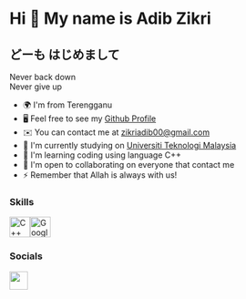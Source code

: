 Hi 👋
My name is Adib Zikri
===========================

どーも はじめまして
----------

Never back down  
Never give up

* 🌍  I'm from Terengganu
* 🖥️  Feel free to see my [Github Profile](http://https://github.com/AdibZikrii)
* ✉️  You can contact me at [zikriadib00@gmail.com](mailto:zikriadib00@gmail.com)
* 🚀  I'm currently studying on [Universiti Teknologi Malaysia](http://https://www.utm.my/)
* 🧠  I'm learning coding using language C++
* 🤝  I'm open to collaborating on everyone that contact me
* ⚡  Remember that Allah is always with us!

### Skills

<p align="left">
<a href="https://docs.microsoft.com/en-us/cpp/?view=msvc-170" target="_blank" rel="noreferrer"><img src="https://raw.githubusercontent.com/danielcranney/readme-generator/main/public/icons/skills/cplusplus-colored.svg" width="36" height="36" alt="C++" /></a><a href="https://cloud.google.com/" target="_blank" rel="noreferrer"><img src="https://raw.githubusercontent.com/danielcranney/readme-generator/main/public/icons/skills/googlecloud-colored.svg" width="36" height="36" alt="Google Cloud" /></a>
</p>

### Socials

<p align="left"> <a href="https://www.github.com/AdibZikrii" target="_blank" rel="noreferrer"> <picture> <source media="(prefers-color-scheme: dark)" srcset="https://raw.githubusercontent.com/danielcranney/readme-generator/main/public/icons/socials/github-dark.svg" /> <source media="(prefers-color-scheme: light)" srcset="https://raw.githubusercontent.com/danielcranney/readme-generator/main/public/icons/socials/github.svg" /> <img src="https://raw.githubusercontent.com/danielcranney/readme-generator/main/public/icons/socials/github.svg" width="32" height="32" /> </picture> </a></p>
